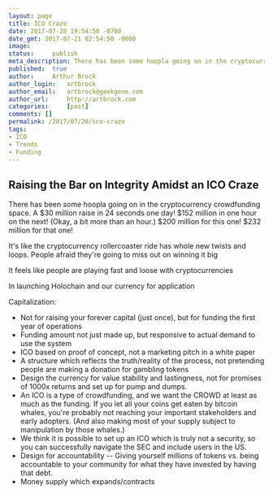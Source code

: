 ```yaml
---
layout: page
title: ICO Craze
date: 2017-07-20 19:54:50 -0700
date_gmt: 2017-07-21 02:54:50 -0000
image: 		
status: 	publish
meta_description: There has been some hoopla going on in the cryptocurrency crowdfunding space. A $30 million raise in 24 seconds one day! $152 million in one hour on the next! (Okay, a bit more than an hour.) $200 million for this one! $232 million for that one!
published: 	true
author: 	Arthur Brock
author_login: 	artbrock
author_email: 	artbrock@geekgene.com
author_url: 	http://artbrock.com
categories: 	[post]
comments: []
permalink: /2017/07/20/ico-craze
tags:
- ICO
- Trends
- Funding
---
```


## Raising the Bar on Integrity Amidst an ICO Craze

There has been some hoopla going on in the cryptocurrency crowdfunding space. A $30 million raise in 24 seconds one day! $152 million in one hour on the next! (Okay, a bit more than an hour.) $200 million for this one! $232 million for that one!

It's like the cryptocurrency rollercoaster ride has whole new twists and loops. People afraid they're going to miss out on winning it big

It feels like people are playing fast and loose with cryptocurrencies

In launching Holochain and our currency for application

Capitalization:

 - Not for raising your forever capital (just once), but for funding the first year of operations
 - Funding amount not just made up, but responsive to actual demand to use the system
 - ICO based on proof of concept, not a marketing pitch in a white paper
 - A structure which reflects the truth/reality of the process, not pretending people are making a donation for gambling tokens
 - Design the currency for value stability and lastingness, not for promises of 1000x returns and set up for pump and dumps.
 - An ICO is a type of crowdfunding, and we want the CROWD at least as much as the funding. If you let all your coins get eaten by bitcoin whales, you're probably not reaching your important stakeholders and early adopters. (And also making most of your supply subject to manipulation by those whales.)
 - We think it is possible to set up an ICO which is truly not a security, so you can successfully navigate the SEC and include users in the US.
 - Design for accountability -- Giving yourself millions of tokens vs. being accountable to your community for what they have invested by having that debt.
 - Money supply which expands/contracts
